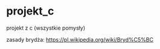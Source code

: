 # projekt_c
projekt z c (wszystkie pomysły)

zasady brydża:
https://pl.wikipedia.org/wiki/Bryd%C5%BC
